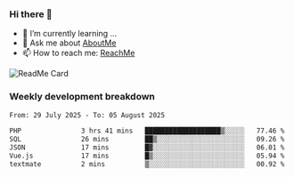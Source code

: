 ### Hi there 👋

- 🌱 I’m currently learning ...
- 💬 Ask me about [AboutMe](https://www.itzcy.com/about)
- 📫 How to reach me: [ReachMe](https://www.itzcy.com/about)

![ReadMe Card](https://github-readme-stats-ten-gilt.vercel.app/api?username=SuperChenYun&show_icons=true&title_color=fff&icon_color=79ff97&text_color=9f9f9f&bg_color=151515&hide_border=true)

### Weekly development breakdown
<!--START_SECTION:waka-->

```txt
From: 29 July 2025 - To: 05 August 2025

PHP               3 hrs 41 mins   ███████████████████▒░░░░░   77.46 %
SQL               26 mins         ██▒░░░░░░░░░░░░░░░░░░░░░░   09.26 %
JSON              17 mins         █▓░░░░░░░░░░░░░░░░░░░░░░░   06.01 %
Vue.js            17 mins         █▒░░░░░░░░░░░░░░░░░░░░░░░   05.94 %
textmate          2 mins          ▒░░░░░░░░░░░░░░░░░░░░░░░░   00.92 %
```

<!--END_SECTION:waka-->
